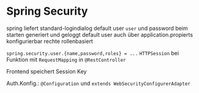 # Spring Security

spring liefert standard-logindialog
default user `user` und password beim starten generiert und geloggt
default user auch über application.propierts konfigurierbar
rechte rollenbasiert

`spring.security.user.{name,password,roles} = ...`
`HTTPSession` bei Funktion mit `RequestMapping` in `@RestController`

Frontend speichert Session Key

Auth.Konfig.:
`@Configuration` und `extends WebSecurityConfigurerAdapter`
